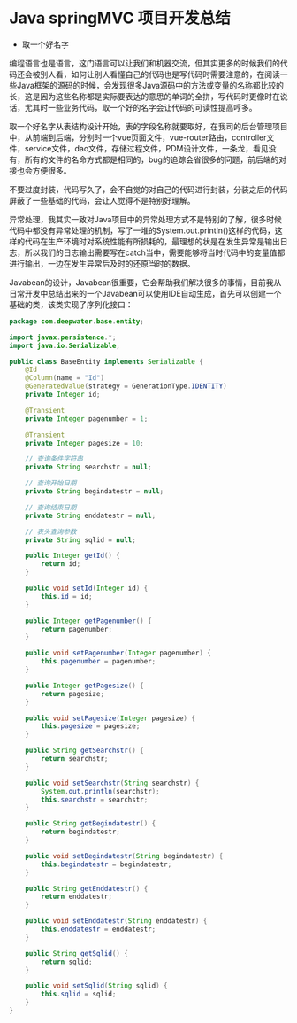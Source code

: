 # Java springMVC 项目开发总结

- 取一个好名字

编程语言也是语言，这门语言可以让我们和机器交流，但其实更多的时候我们的代码还会被别人看，如何让别人看懂自己的代码也是写代码时需要注意的，在阅读一些Java框架的源码的时候，会发现很多Java源码中的方法或变量的名称都比较的长，这是因为这些名称都是实际要表达的意思的单词的全拼，写代码时更像时在说话，尤其时一些业务代码，取一个好的名字会让代码的可读性提高哼多。

取一个好名字从表结构设计开始，表的字段名称就要取好，在我司的后台管理项目中，从前端到后端，分别时一个vue页面文件，vue-router路由，controller文件，service文件，dao文件，存储过程文件，PDM设计文件，一条龙，看见没有，所有的文件的名命方式都是相同的，bug的追踪会省很多的问题，前后端的对接也会方便很多。

不要过度封装，代码写久了，会不自觉的对自己的代码进行封装，分装之后的代码屏蔽了一些基础的代码，会让人觉得不是特别好理解。

异常处理，我其实一致对Java项目中的异常处理方式不是特别的了解，很多时候代码中都没有异常处理的机制，写了一堆的System.out.println()这样的代码，这样的代码在生产环境时对系统性能有所损耗的，最理想的状是在发生异常是输出日志，所以我们的日志输出需要写在catch当中，需要能够将当时代码中的变量值都进行输出，一边在发生异常后及时的还原当时的数据。

Javabean的设计，Javabean很重要，它会帮助我们解决很多的事情，目前我从日常开发中总结出来的一个Javabean可以使用IDE自动生成，首先可以创建一个基础的类，该类实现了序列化接口：

````java
package com.deepwater.base.entity;

import javax.persistence.*;
import java.io.Serializable;

public class BaseEntity implements Serializable {
    @Id
    @Column(name = "Id")
    @GeneratedValue(strategy = GenerationType.IDENTITY)
    private Integer id;

    @Transient
    private Integer pagenumber = 1;

    @Transient
    private Integer pagesize = 10;

    // 查询条件字符串
    private String searchstr = null;

    // 查询开始日期
    private String begindatestr = null;

    // 查询结束日期
    private String enddatestr = null;

    // 表头查询参数
    private String sqlid = null;

    public Integer getId() {
        return id;
    }

    public void setId(Integer id) {
        this.id = id;
    }

    public Integer getPagenumber() {
        return pagenumber;
    }

    public void setPagenumber(Integer pagenumber) {
        this.pagenumber = pagenumber;
    }

    public Integer getPagesize() {
        return pagesize;
    }

    public void setPagesize(Integer pagesize) {
        this.pagesize = pagesize;
    }

    public String getSearchstr() {
        return searchstr;
    }

    public void setSearchstr(String searchstr) {
        System.out.println(searchstr);
        this.searchstr = searchstr;
    }

    public String getBegindatestr() {
        return begindatestr;
    }

    public void setBegindatestr(String begindatestr) {
        this.begindatestr = begindatestr;
    }

    public String getEnddatestr() {
        return enddatestr;
    }

    public void setEnddatestr(String enddatestr) {
        this.enddatestr = enddatestr;
    }

    public String getSqlid() {
        return sqlid;
    }

    public void setSqlid(String sqlid) {
        this.sqlid = sqlid;
    }
}

````


